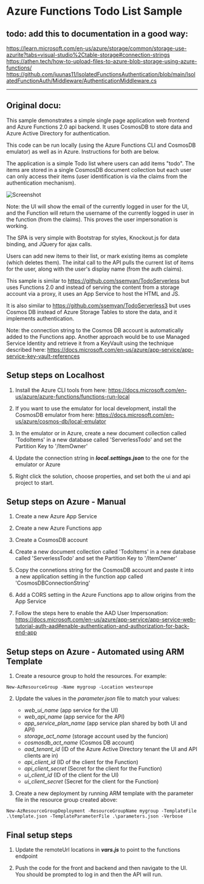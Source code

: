 ﻿
# Azure Functions Todo List Sample


## todo: add this to documentation in a good way:
https://learn.microsoft.com/en-us/azure/storage/common/storage-use-azurite?tabs=visual-studio%2Ctable-storage#connection-strings
https://athen.tech/how-to-upload-files-to-azure-blob-storage-using-azure-functions/
https://github.com/juunas11/IsolatedFunctionsAuthentication/blob/main/IsolatedFunctionAuth/Middleware/AuthenticationMiddleware.cs

------------------
## Original docu:

This sample demonstrates a simple single page application web frontend and Azure Functions 2.0 api backend. It uses CosmosDB to store data and Azure Active Directory for authentication.

This code can be run locally (using the Azure Functions CLI and CosmosDB emulator) as well as in Azure. Instructions for both are below.

The application is a simple Todo list where users can add items "todo". The items are stored in a single CosmosDB document collection but each user can only access their items (user identification is via the claims from the authentication mechanism). 

![Screenshot](https://github.com/ssemyan/TodoServerless2/raw/master/screenshot.png)

Note: the UI will show the email of the currently logged in user for the UI, and the Function will return the username of the currently logged in user in the function (from the claims). This proves the user impersonation is working. 

The SPA is very simple with Bootstrap for styles, Knockout.js for data binding, and JQuery for ajax calls. 

Users can add new items to their list, or mark existing items as complete (which deletes them). The inital call to the API pulls the current list of items for the user, along with the user's display name (from the auth claims). 

This sample is similar to https://github.com/ssemyan/TodoServerless but uses Functions 2.0 and instead of serving the content from a storage account via a proxy, it uses an App Service to host the HTML and JS.  

It is also similar to https://github.com/ssemyan/TodoServerless3 but uses Cosmos DB instead of Azure Storage Tables to store the data, and it implements authentication.   

Note: the connection string to the Cosmos DB account is automatically added to the Functions app. Another approach would be to use Managed Service Identity and retrieve it from a KeyVault using the technique described here: https://docs.microsoft.com/en-us/azure/app-service/app-service-key-vault-references

## Setup steps on Localhost

1. Install the Azure CLI tools from here: https://docs.microsoft.com/en-us/azure/azure-functions/functions-run-local

1. If you want to use the emulator for local development, install the CosmosDB emulator from here: https://docs.microsoft.com/en-us/azure/cosmos-db/local-emulator

1. In the emulator or in Azure, create a new document collection called 'TodoItems' in a new database called 'ServerlessTodo' and set the Partition Key to '/ItemOwner'

1. Update the connection string in **_local.settings.json_** to the one for the emulator or Azure

1. Right click the solution, choose properties, and set both the ui and api project to start. 

## Setup steps on Azure - Manual

1. Create a new Azure App Service 

1. Create a new Azure Functions app

1. Create a CosmosDB account

1. Create a new document collection called 'TodoItems' in a new database called 'ServerlessTodo' and set the Partition Key to '/ItemOwner'

1. Copy the connetions string for the CosmosDB account and paste it into a new application setting in the function app called 'CosmosDBConnectionString'

1. Add a CORS setting in the Azure Functions app to allow origins from the App Service

1. Follow the steps here to enable the AAD User Impersonation: https://docs.microsoft.com/en-us/azure/app-service/app-service-web-tutorial-auth-aad#enable-authentication-and-authorization-for-back-end-app

## Setup steps on Azure - Automated using ARM Template

1. Create a resource group to hold the resources. For example: 

```
New-AzResourceGroup -Name mygroup -Location westeurope
```

2. Update the values in the *parameter.json* file to match your values: 
    * *web_ui_name* (app service for the UI)
    * *web_api_name* (app service for the API)
    * *app_service_plan_name* (app service plan shared by both UI and API)
    * *storage_act_name* (storage account used by the funcion)
    * *cosmosdb_act_name* (Cosmos DB account)
    * *aad_tenant_id* (ID of the Azure Active Directory tenant the UI and API clients are in)
    * *api_client_id* (ID of the client for the Function)
    * *api_client_secret* (Secret for the client for the Function)
    * *ui_client_id* (ID of the client for the UI)
    * *ui_client_secret* (Secret for the client for the Function)

1. Create a new deployment by running ARM template with the parameter file in the resource group created above:

```
New-AzResourceGroupDeployment -ResourceGroupName mygroup -TemplateFile .\template.json -TemplateParameterFile .\parameters.json -Verbose
```

## Final setup steps

1. Update the remoteUrl locations in **_vars.js_** to point to the functions endpoint

1. Push the code for the front and backend and then navigate to the UI. You should be prompted to log in and then the API will run. 
